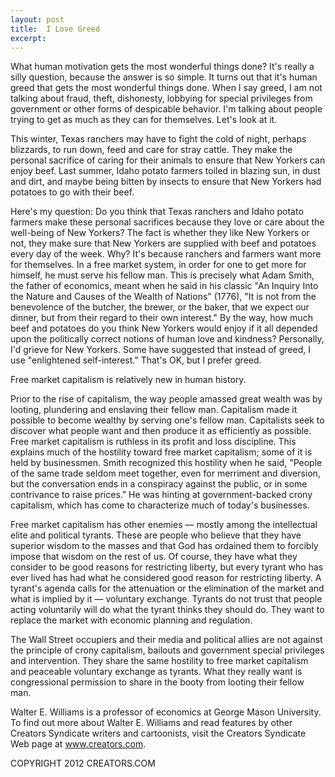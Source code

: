 ```yaml
---
layout: post
title:  I Love Greed
excerpt:
---
```


What human motivation gets the most wonderful things done? It's really a silly question, because the answer is so simple. It turns out that it's human greed that gets the most wonderful things done. When I say greed, I am not talking about fraud, theft, dishonesty, lobbying for special privileges from government or other forms of despicable behavior. I'm talking about people trying to get as much as they can for themselves. Let's look at it.

This winter, Texas ranchers may have to fight the cold of night, perhaps blizzards, to run down, feed and care for stray cattle. They make the personal sacrifice of caring for their animals to ensure that New Yorkers can enjoy beef. Last summer, Idaho potato farmers toiled in blazing sun, in dust and dirt, and maybe being bitten by insects to ensure that New Yorkers had potatoes to go with their beef.

Here's my question: Do you think that Texas ranchers and Idaho potato farmers make these personal sacrifices because they love or care about the well-being of New Yorkers? The fact is whether they like New Yorkers or not, they make sure that New Yorkers are supplied with beef and potatoes every day of the week. Why? It's because ranchers and farmers want more for themselves. In a free market system, in order for one to get more for himself, he must serve his fellow man. This is precisely what Adam Smith, the father of economics, meant when he said in his classic "An Inquiry Into the Nature and Causes of the Wealth of Nations" (1776), "It is not from the benevolence of the butcher, the brewer, or the baker, that we expect our dinner, but from their regard to their own interest." By the way, how much beef and potatoes do you think New Yorkers would enjoy if it all depended upon the politically correct notions of human love and kindness? Personally, I'd grieve for New Yorkers. Some have suggested that instead of greed, I use "enlightened self-interest." That's OK, but I prefer greed.

Free market capitalism is relatively new in human history.

 Prior to the rise of capitalism, the way people amassed great wealth was by looting, plundering and enslaving their fellow man. Capitalism made it possible to become wealthy by serving one's fellow man. Capitalists seek to discover what people want and then produce it as efficiently as possible. Free market capitalism is ruthless in its profit and loss discipline. This explains much of the hostility toward free market capitalism; some of it is held by businessmen. Smith recognized this hostility when he said, "People of the same trade seldom meet together, even for merriment and diversion, but the conversation ends in a conspiracy against the public, or in some contrivance to raise prices." He was hinting at government-backed crony capitalism, which has come to characterize much of today's businesses.

Free market capitalism has other enemies — mostly among the intellectual elite and political tyrants. These are people who believe that they have superior wisdom to the masses and that God has ordained them to forcibly impose that wisdom on the rest of us. Of course, they have what they consider to be good reasons for restricting liberty, but every tyrant who has ever lived has had what he considered good reason for restricting liberty. A tyrant's agenda calls for the attenuation or the elimination of the market and what is implied by it — voluntary exchange. Tyrants do not trust that people acting voluntarily will do what the tyrant thinks they should do. They want to replace the market with economic planning and regulation.

The Wall Street occupiers and their media and political allies are not against the principle of crony capitalism, bailouts and government special privileges and intervention. They share the same hostility to free market capitalism and peaceable voluntary exchange as tyrants. What they really want is congressional permission to share in the booty from looting their fellow man.

Walter E. Williams is a professor of economics at George Mason University. To find out more about Walter E. Williams and read features by other Creators Syndicate writers and cartoonists, visit the Creators Syndicate Web page at www.creators.com.

COPYRIGHT 2012 CREATORS.COM
